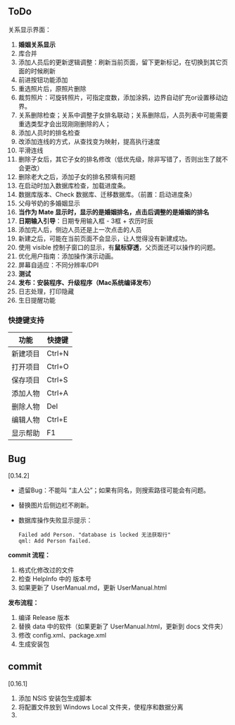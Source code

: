 ## ToDo

关系显示界面：

1. **婚姻关系显示**
2. 库合并
3. 添加人员后的更新逻辑调整：刷新当前页面，留下更新标记，在切换到其它页面的时候刷新
4. 前进按钮功能添加
5. 重选照片后，原照片删除
6. 裁剪照片：可旋转照片，可指定度数，添加涂鸦，边界自动扩充or设置移动边界。
7. 关系删除检查；关系中调整子女排名联动；关系删除后，人员列表中可能需要重选类型才会出现刚刚删除的人；
8. 添加人员时的排名检查
9. 改添加连线的方式，从查找变为映射，提高执行速度
10. 平滑连线
11. 删除子女后，其它子女的排名修改（低优先级，除非写错了，否则出生了就不会更改）
12. 删除老大之后，添加子女的排名预填有问题
13. 在启动时加入数据库检查，加载进度条。
14. 数据库版本、Check 数据库、迁移数据库。（前置：启动进度条）
15. 父母爷奶的多婚姻显示
16. **当作为 Mate 显示时，显示的是婚姻排名，点击后调整的是婚姻的排名**
17. **日期输入引导**：日期专用输入框 - 3框 + 农历时辰
18. 添加完人后，侧边人员还是上一次点击的人员
19. 新建之后，可能在当前页面不会显示，让人觉得没有新建成功。
20. 使用 visible 控制子窗口的显示，有**鼠标穿透**，父页面还可以操作的问题。
21. 优化用户指南：添加操作演示动画。
23. 屏幕自适应：不同分辨率/DPI
24. **测试**
25. **发布：安装程序、升级程序（Mac系统编译发布）**
26. 日志处理，打印隐藏
27. 生日提醒功能



### 快捷键支持

| 功能     | 快捷键 |
| -------- | ------ |
| 新建项目 | Ctrl+N |
| 打开项目 | Ctrl+O |
| 保存项目 | Ctrl+S |
| 添加人物 | Ctrl+A |
| 删除人物 | Del    |
| 编辑人物 | Ctrl+E |
| 显示帮助 | F1     |



## Bug

[0.14.2]

* 遗留Bug：不能叫 “主人公”；如果有同名，则搜索路径可能会有问题。

* 替换图片后侧边栏不刷新。

* 数据库操作失败显示提示：

  ```
  Failed add Person. "database is locked 无法获取行"
  qml: Add Person failed.
  ```

  



**commit 流程：**

1. 格式化修改过的文件
2. 检查 HelpInfo 中的 版本号
3. 如果更新了 UserManual.md，更新 UserManual.html

**发布流程：**

1. 编译 Release 版本
2. 替换 data 中的软件（如果更新了 UserManual.html，更新到 docs 文件夹）
3. 修改 config.xml、package.xml
4. 生成安装包

## commit

[0.16.1]

1. 添加 NSIS 安装包生成脚本
1. 将配置文件放到 Windows Local 文件夹，使程序和数据分离
1. 

